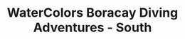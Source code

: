---
title: "WaterColors Boracay Diving Adventures - South"
url: /boracay-aklan/watercolors-boracay-diving-adventures-south/
shop: Tauchen
---
